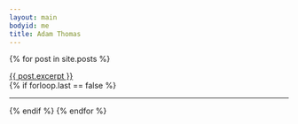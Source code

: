 ```yaml
---
layout: main
bodyid: me
title: Adam Thomas
---
```


{% for post in site.posts %}
  <div><a href='{{ post.url }}'>{{ post.excerpt }}</a></div>
  {% if forloop.last == false %}<hr>{% endif %}
{% endfor %}
